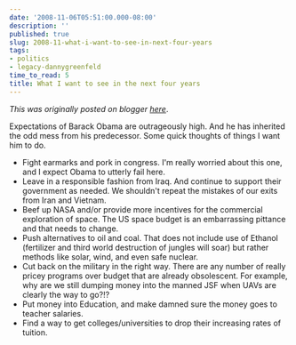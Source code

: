 ```yaml
---
date: '2008-11-06T05:51:00.000-08:00'
description: ''
published: true
slug: 2008-11-what-i-want-to-see-in-next-four-years
tags:
- politics
- legacy-dannygreenfeld
time_to_read: 5
title: What I want to see in the next four years
---
```


*This was originally posted on blogger [here](https://dannygreenfeld.blogspot.com/2008/11/what-i-want-to-see-in-next-four-years.html)*.

Expectations of Barack Obama are outrageously high.  And he has inherited the odd mess from his predecessor.  Some quick thoughts of things I want him to do.



- Fight earmarks and pork in congress.  I'm really worried about this one, and I expect Obama to utterly fail here.
- Leave in a responsible fashion from Iraq.  And continue to support their government as needed.  We shouldn't repeat the mistakes of our exits from Iran and Vietnam.
- Beef up NASA and/or provide more incentives for the commercial exploration of space.  The US space budget is an embarrassing pittance and that needs to change.
- Push alternatives to oil and coal.  That does not include use of Ethanol (fertilizer and third world destruction of jungles will soar) but rather methods like solar, wind, and even safe nuclear.
- Cut back on the military in the right way.  There are any number of really pricey programs over budget that are already obsolescent.  For example, why are we still dumping money into the manned JSF when UAVs are clearly the way to go?!?
- Put money into Education, and make damned sure the money goes to teacher salaries.
- Find a way to get colleges/universities to drop their increasing rates of tuition.


